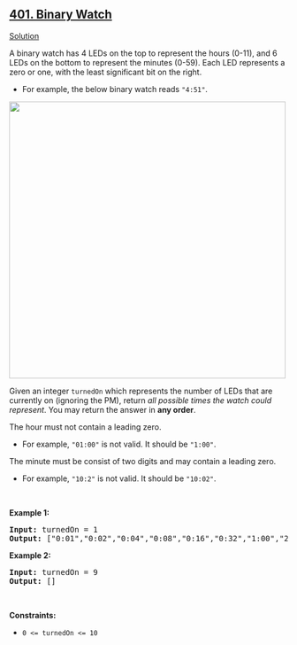 <h2><a href="https://leetcode.com/problems/binary-watch/">401. Binary Watch</a></h2>
<p>
<a href="./binary_watch.cpp">Solution</a>
</p>
<p>A binary watch has 4 LEDs on the top to represent the hours (0-11), and 6 LEDs on the bottom to represent&nbsp;the minutes (0-59). Each LED represents a zero or one, with the least significant bit on the right.</p>
<ul>
<li>For example, the below binary watch reads <code>"4:51"</code>.</li>
</ul>
<p><img alt="" src="https://assets.leetcode.com/uploads/2021/04/08/binarywatch.jpg" style="width: 500px; height: 500px;"></p>
<p>Given an integer <code>turnedOn</code> which represents the number of LEDs that are currently on (ignoring the PM), return <em>all possible times the watch could represent</em>. You may return the answer in <strong>any order</strong>.</p>
<p>The hour must not contain a leading zero.</p>
<ul>
<li>For example, <code>"01:00"</code> is not valid. It should be <code>"1:00"</code>.</li>
</ul>
<p>The minute must be consist of two digits and may contain a leading zero.</p>
<ul>
<li>For example, <code>"10:2"</code> is not valid. It should be <code>"10:02"</code>.</li>
</ul>
<p>&nbsp;</p>
<p><strong>Example 1:</strong></p>
<pre>
<strong>Input:</strong> turnedOn = 1
<strong>Output:</strong> ["0:01","0:02","0:04","0:08","0:16","0:32","1:00","2:00","4:00","8:00"]
</pre>
<p><strong>Example 2:</strong></p>
<pre>
<strong>Input:</strong> turnedOn = 9
<strong>Output:</strong> []
</pre>
<p>&nbsp;</p>
<p><strong>Constraints:</strong></p>
<ul>
<li><code>0 &lt;= turnedOn &lt;= 10</code></li>
</ul>

